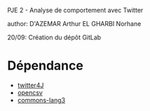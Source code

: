 PJE 2 - Analyse de comportement avec Twitter

author: D'AZEMAR Arthur
	EL GHARBI Norhane

20/09: Création du dépôt GitLab

# Dépendance

- [twitter4J](http://twitter4j.org/en/index.html) 
- [opencsv](https://sourceforge.net/projects/opencsv/)
- [commons-lang3](https://commons.apache.org/proper/commons-lang/download_lang.cgi)
